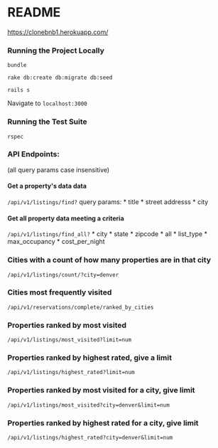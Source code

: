 # README

https://clonebnb1.herokuapp.com/

### Running the Project Locally
`bundle`

`rake db:create db:migrate db:seed`

`rails s`

Navigate to `localhost:3000`

### Running the Test Suite
`rspec`


### API Endpoints:

(all query params case insensitive)

#### Get a property's data data
`/api/v1/listings/find?`
query params:
      * title
      * street addresss
      * city

#### Get all property data meeting a criteria
`/api/v1/listings/find_all?`
      * city
      * state
      * zipcode
      * all
      * list_type
      * max_occupancy
      * cost_per_night

### Cities with a count of how many properties are in that city
`/api/v1/listings/count/?city=denver`

### Cities most frequently visited
`/api/v1/reservations/complete/ranked_by_cities`

### Properties ranked by most visited
`/api/v1/listings/most_visited?limit=num`

### Properties ranked by highest rated, give a limit
`/api/v1/listings/highest_rated?limit=num`

### Properties ranked by most visited for a city, give limit
`/api/v1/listings/most_visited?city=denver&limit=num`

### Properties ranked by highest rated for a city, give limit
`/api/v1/listings/highest_rated?city=denver&limit=num`

